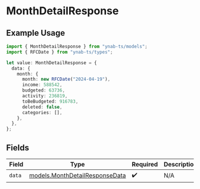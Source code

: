 # MonthDetailResponse

## Example Usage

```typescript
import { MonthDetailResponse } from "ynab-ts/models";
import { RFCDate } from "ynab-ts/types";

let value: MonthDetailResponse = {
  data: {
    month: {
      month: new RFCDate("2024-04-19"),
      income: 588542,
      budgeted: 63736,
      activity: 236819,
      toBeBudgeted: 916783,
      deleted: false,
      categories: [],
    },
  },
};
```

## Fields

| Field                                                                  | Type                                                                   | Required                                                               | Description                                                            |
| ---------------------------------------------------------------------- | ---------------------------------------------------------------------- | ---------------------------------------------------------------------- | ---------------------------------------------------------------------- |
| `data`                                                                 | [models.MonthDetailResponseData](../models/monthdetailresponsedata.md) | :heavy_check_mark:                                                     | N/A                                                                    |